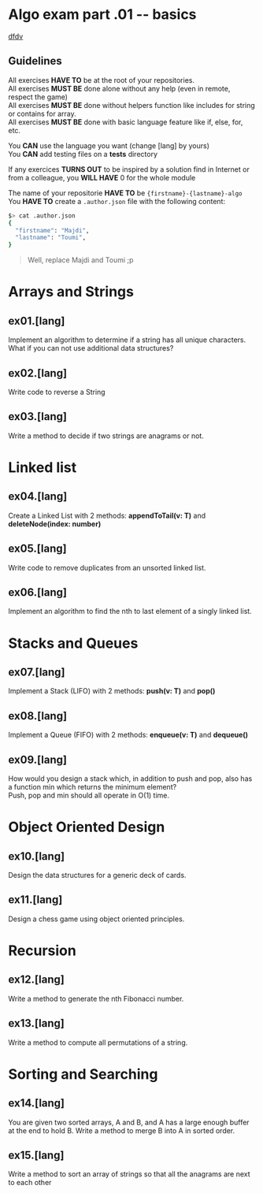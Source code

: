 # Algo exam part .01 -- basics
<a href ="https://www.google.com"> dfdv</a>
## Guidelines

All exercises **HAVE TO** be at the root of your repositories.<br />
All exercises **MUST BE** done alone without any help (even in remote, respect the game)<br />
All exercises **MUST BE** done without helpers function like includes for string or contains for array.<br />
All exercises **MUST BE** done with basic language feature like if, else, for, etc.<br />

You **CAN** use the language you want (change [lang] by yours)<br />
You **CAN** add testing files on a **tests** directory

If any exercices **TURNS OUT** to be inspired by a solution find in Internet or from a colleague, you **WILL HAVE** 0 for the whole module

The name of your repositorie **HAVE TO** be `{firstname}-{lastname}-algo`
You **HAVE TO** create a `.author.json` file with the following content:

```sh
$> cat .author.json
{
  "firstname": "Majdi",
  "lastname": "Toumi",
}
```

> Well, replace Majdi and Toumi ;p

# Arrays and Strings

## ex01.[lang]

Implement an algorithm to determine if a string has all unique characters. What if you
can not use additional data structures?

## ex02.[lang]

Write code to reverse a String

## ex03.[lang]

Write a method to decide if two strings are anagrams or not.

# Linked list

## ex04.[lang]

Create a Linked List with 2 methods: **appendToTail(v: T)** and **deleteNode(index: number)**

## ex05.[lang]

Write code to remove duplicates from an unsorted linked list.

## ex06.[lang]

Implement an algorithm to find the nth to last element of a singly linked list.

# Stacks and Queues

## ex07.[lang]

Implement a Stack (LIFO) with 2 methods: **push(v: T)** and **pop()**

## ex08.[lang]

Implement a Queue (FIFO) with 2 methods: **enqueue(v: T)** and **dequeue()**

## ex09.[lang]

How would you design a stack which, in addition to push and pop, also has a function
min which returns the minimum element?<br />
Push, pop and min should all operate in O(1) time.

# Object Oriented Design

## ex10.[lang]

Design the data structures for a generic deck of cards.

## ex11.[lang]

Design a chess game using object oriented principles.

# Recursion

## ex12.[lang]

Write a method to generate the nth Fibonacci number.

## ex13.[lang]

Write a method to compute all permutations of a string.

# Sorting and Searching

## ex14.[lang]

You are given two sorted arrays, A and B, and A has a large enough buffer at the end to hold B. Write a method to merge B into A in sorted order.

## ex15.[lang]

Write a method to sort an array of strings so that all the anagrams are next to each other

